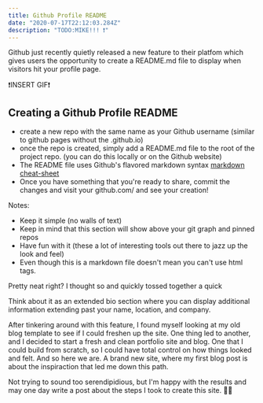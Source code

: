 ```yaml
---
title: Github Profile README
date: "2020-07-17T22:12:03.284Z"
description: "TODO:MIKE!!! ❗"
---
```


Github just recently quietly released a new feature to their platfom which gives users the opportunity to create a README.md file to display when visitors hit your profile page.

❗INSERT GIF❗

## Creating a Github Profile README
- create a new repo with the same name as your Github username (similar to github pages without the .github.io)
- once the repo is created, simply add a README.md file to the root of the project repo. (you can do this locally or on the Github website)
- The README file uses Github's flavored markdown syntax [markdown cheat-sheet](https://guides.github.com/features/mastering-markdown/)
- Once you have something that you're ready to share, commit the changes and visit your github.com/<username> and see your creation!

Notes:
- Keep it simple (no walls of text)
- Keep in mind that this section will show above your git graph and pinned repos
- Have fun with it (these a lot of interesting tools out there to jazz up the look and feel)
- Even though this is a markdown file doesn't mean you can't use html tags.


Pretty neat right? I thought so and quickly tossed together a quick

Think about it as an extended bio section where you can display additional information extending past your name, location, and company.

After tinkering around with this feature, I found myself looking at my old blog template to see if I could freshen up the site.
One thing led to another, and I decided to start a fresh and clean portfolio site and blog. One that I could build from scratch, so I could have total control on how things looked and felt.
And so here we are. A brand new site, where my first blog post is about the inspiraction that led me down this path.

Not trying to sound too serendipidious, but I'm happy with the results and may one day write a post about the steps I took to create this site. 🤷‍♂️

